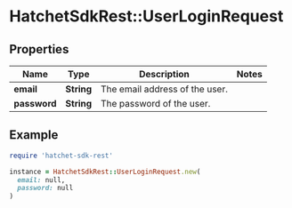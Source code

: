 # HatchetSdkRest::UserLoginRequest

## Properties

| Name | Type | Description | Notes |
| ---- | ---- | ----------- | ----- |
| **email** | **String** | The email address of the user. |  |
| **password** | **String** | The password of the user. |  |

## Example

```ruby
require 'hatchet-sdk-rest'

instance = HatchetSdkRest::UserLoginRequest.new(
  email: null,
  password: null
)
```

